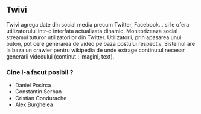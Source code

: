 ## Twivi

Twivi agrega date din social media precum Twitter, Facebook... si le ofera utilizatorului intr-o interfata actualizata dinamic. Monitorizeaza social streamul tuturor utilizatorilor din Twitter. Utilizatorii, prin apasarea unui buton, pot cere generarea de video pe baza postului respectiv. Sistemul are la baza un crawler pentru wikipedia de unde extrage continutul necesar generarii videoului (continut : imagini, text).

### Cine l-a facut posibil ?

* Daniel Posirca
* Constantin Serban
* Cristian Condurache
* Alex Burghelea